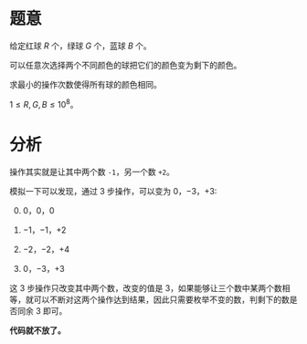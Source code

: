# 题意
给定红球 $R$ 个，绿球 $G$ 个，蓝球 $B$
个。

可以任意次选择两个不同颜色的球把它们的颜色变为剩下的颜色。

求最小的操作次数使得所有球的颜色相同。

$1 ≤ R,G,B ≤ 10^8$。

# 分析
操作其实就是让其中两个数 `-1`，另一个数 `+2`。

模拟一下可以发现，通过 $3$ 步操作，可以变为 $0$，$-3$，$+3$:

0. $0$，$0$，$0$

1. $-1$，$-1$，$+2$

2. $-2$，$-2$，$+4$

3. $0$，$-3$，$+3$

这 $3$ 步操作只改变其中两个数，改变的值是 $3$，如果能够让三个数中某两个数相等，就可以不断对这两个操作达到结果，因此只需要枚举不变的数，判剩下的数是否同余 $3$ 即可。

**代码就不放了。**